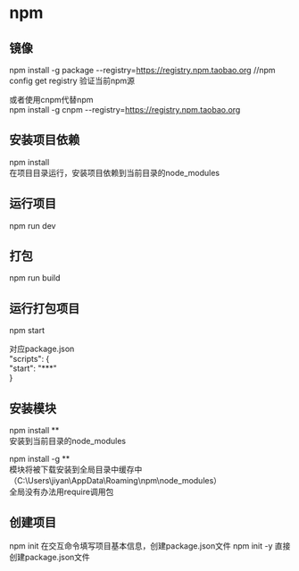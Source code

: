 # npm

## 镜像

npm install -g package --registry=https://registry.npm.taobao.org
//npm config get registry  验证当前npm源

或者使用cnpm代替npm  
npm install -g cnpm --registry=https://registry.npm.taobao.org  

## 安装项目依赖

npm install  
在项目目录运行，安装项目依赖到当前目录的node_modules

## 运行项目  

npm run dev

## 打包  

npm run build  

## 运行打包项目  

npm start  

对应package.json  
"scripts": {  
    "start": "***"  
}

## 安装模块

npm install **  
安装到当前目录的node_modules  

npm install -g  **  
模块将被下载安装到全局目录中缓存中（C:\Users\jiyan\AppData\Roaming\npm\node_modules）  
全局没有办法用require调用包


## 创建项目

npm init
在交互命令填写项目基本信息，创建package.json文件
npm init -y  直接创建package.json文件

